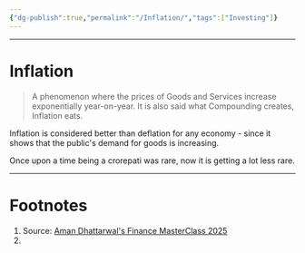 ```yaml
---
{"dg-publish":true,"permalink":"/Inflation/","tags":["Investing"]}
---
```



---
# Inflation
> A phenomenon where the prices of Goods and Services increase exponentially year-on-year. It is also said what Compounding creates, Inflation eats. 

Inflation is considered better than deflation for any economy - since it shows that the public's demand for goods is increasing.

Once upon a time being a crorepati was rare, now it is getting a lot less rare.


---
# Footnotes
1. Source: [Aman Dhattarwal's Finance MasterClass 2025](https://youtu.be/AkMTxMN7res?feature=shared)
2. 